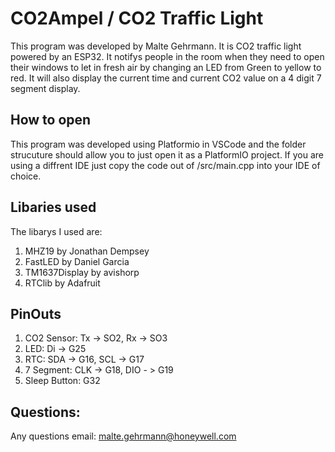# CO2Ampel / CO2 Traffic Light

This program was developed by Malte Gehrmann. It is CO2 traffic light powered by an ESP32. It notifys people in the room
when they need to open their windows to let in fresh air by changing an LED from Green to yellow to red.
It will also display the current time and current CO2 value on a 4 digit 7 segment display.

## How to open

This program was developed using Platformio in VSCode and the folder strucuture should allow you to just open it as a PlatformIO project.
If you are using a diffrent IDE just copy the code out of /src/main.cpp into your IDE of choice.

## Libaries used
The libarys I used are:
1. MHZ19 by Jonathan Dempsey
2. FastLED by Daniel Garcia
3. TM1637Display by avishorp
4. RTClib by Adafruit


## PinOuts

1. CO2 Sensor: Tx -> SO2, Rx -> SO3
2. LED: Di -> G25
3. RTC: SDA -> G16, SCL -> G17
4. 7 Segment: CLK -> G18, DIO - > G19
5. Sleep Button: G32


## Questions:
Any questions email: malte.gehrmann@honeywell.com

